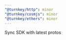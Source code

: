 ```yaml
---
"@turnkey/http": minor
"@turnkey/cosmjs": minor
"@turnkey/ethers": minor
---
```


Sync SDK with latest protos
